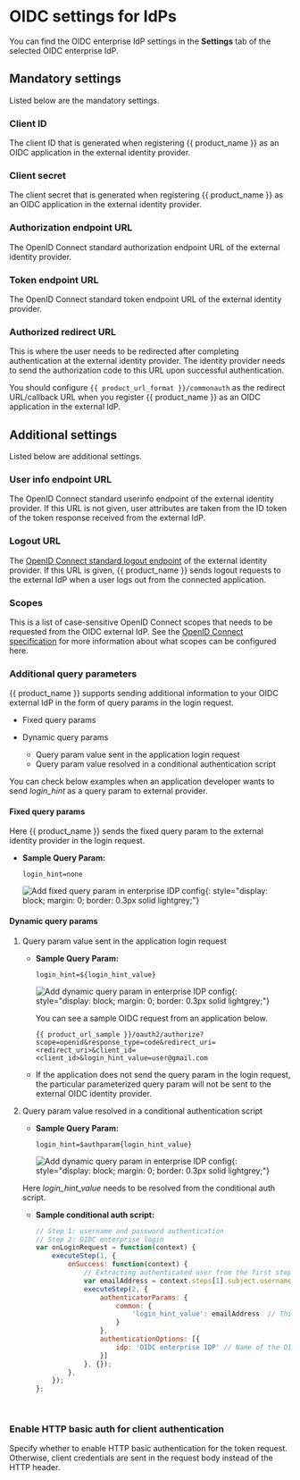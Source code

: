 # OIDC settings for IdPs

You can find the OIDC enterprise IdP settings in the **Settings** tab of the selected OIDC enterprise IdP.

## Mandatory settings

Listed below are the mandatory settings.

### Client ID
The client ID that is generated when registering {{ product_name }} as an OIDC application in the external identity provider.

### Client secret
The client secret that is generated when registering {{ product_name }} as an OIDC application in the external identity provider.

### Authorization endpoint URL
The OpenID Connect standard authorization endpoint URL of the external identity provider.

### Token endpoint URL
The OpenID Connect standard token endpoint URL of the external identity provider.

### Authorized redirect URL
This is where the user needs to be redirected after completing authentication at the external identity provider. The identity provider needs to send the authorization code to this URL upon successful authentication.

You should configure `{{ product_url_format }}/commonauth` as the redirect URL/callback URL when you register {{ product_name }} as an OIDC application in the external IdP.

## Additional settings

Listed below are additional settings.

### User info endpoint URL

The OpenID Connect standard userinfo endpoint <!-- [OpenID Connect standard userinfo endpoint](https://openid.net/specs/openid-connect-core-1_0.html#UserInfo)--> of the external identity provider. If this URL is not given, user attributes are taken from the ID token of the token response received from the external IdP.

### Logout URL
The [OpenID Connect standard logout endpoint](https://openid.net/specs/openid-connect-rpinitiated-1_0.html#Terminology) of the external identity provider. If this URL is given, {{ product_name }} sends logout requests to the external IdP when a user logs out from the connected application.

### Scopes
This is a list of case-sensitive OpenID Connect scopes that needs to be requested from the OIDC external IdP. See the [OpenID Connect specification](https://openid.net/specs/openid-connect-core-1_0.html#ScopeClaims) for more information about what scopes can be configured here.

### Additional query parameters

{{ product_name }} supports sending additional information to your OIDC external IdP in the form of query params in the login request.

- Fixed query params
- Dynamic query params
  
    - Query param value sent in the application login request
    - Query param value resolved in a conditional authentication script

You can check below examples when an application developer wants to send _login_hint_ as a query param to external provider.

#### Fixed query params
Here {{ product_name }} sends the fixed query param to the external identity provider in the login request.

- **Sample Query Param:**

    `login_hint=none`

    ![Add fixed query param in enterprise IDP config]({{base_path}}/assets/img/guides/idp/oidc-enterprise-idp/queryparam/fixed-query-param.png){: style="display: block; margin: 0; border: 0.3px solid lightgrey;"}

#### Dynamic query params

1. Query param value sent in the application login request

    - **Sample Query Param:**

        `login_hint=${login_hint_value}`

        ![Add dynamic query param in enterprise IDP config]({{base_path}}/assets/img/guides/idp/oidc-enterprise-idp/queryparam/dynamic_query_param_from_app.png){: style="display: block; margin: 0; border: 0.3px solid lightgrey;"}

        You can see a sample OIDC request from an application below.

        ```
        {{ product_url_sample }}/oauth2/authorize?scope=openid&response_type=code&redirect_uri=<redirect_uri>&client_id=<client_id>&login_hint_value=user@gmail.com
        ```


    - If the application does not send the query param in the login request, the particular parameterized query param will not be sent to the external OIDC identity provider.

2. Query param value resolved in a conditional authentication script

    - **Sample Query Param:**

        `login_hint=$authparam{login_hint_value}`

        ![Add dynamic query param in enterprise IDP config]({{base_path}}/assets/img/guides/idp/oidc-enterprise-idp/queryparam/dyamic_query_param_from_conditional_auth.png){: style="display: block; margin: 0; border: 0.3px solid lightgrey;"}

    Here _login_hint_value_ needs to be resolved from the conditional auth script.
    <br>  

    - **Sample conditional auth script:**  

        ```js
        // Step 1: username and password authentication  
        // Step 2: OIDC enterprise login  
        var onLoginRequest = function(context) {
            executeStep(1, {
                onSuccess: function(context) {
                    // Extracting authenticated user from the first step.
                    var emailAddress = context.steps[1].subject.username;
                    executeStep(2, {
                        authenticatorParams: {
                            common: {
                                'login_hint_value': emailAddress  // This is where we resolve the dynamic query param.
                            }
                        },
                        authenticationOptions: [{
                            idp: 'OIDC enterprise IDP' // Name of the OIDC idp.
                        }]
                    }, {});
                },
            });
        };
        ```
        <br>

### Enable HTTP basic auth for client authentication
Specify whether to enable HTTP basic authentication for the token request. Otherwise, client credentials are sent in the request body instead of the HTTP header.

